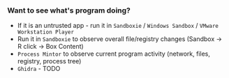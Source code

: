 ### Want to see what's program doing?
* If it is an untrusted app - run it in `Sandboxie` / `Windows Sandbox` / `VMware Workstation Player`
* Run it in `Sandboxie` to observe overall file/registry changes (Sandbox -> R click -> Box Content)
* `Process Mintor` to observe current program activity (network, files, registry, process tree)
* `Ghidra` - TODO
